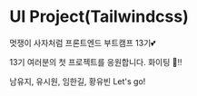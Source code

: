 # UI Project(Tailwindcss)

멋쟁이 사자처럼 프론트엔드 부트캠프 13기💕

13기 여러분의 첫 프로젝트를 응원합니다. 화이팅 👏‼️

남유지, 유시원, 임한길, 황유빈 Let's go!
